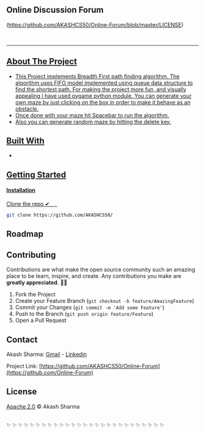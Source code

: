 
 ##  Online Discussion Forum
<p align="center">
  
(https://github.com/AKASHCS50/Online-Forum/blob/master/LICENSE)
<!-- PROJECT LOGO --></p>
<br />
<p align="center">
  <a href="https://github.com/AKASHCS50/Online-Forum">
<hr>


 


<!-- ABOUT THE PROJECT -->
## About The Project
* This Project implements Breadth First path finding algorithm. The algorithm uses FIFO model implemented using queue data structure to find the shortest path. For making the project more fun, and visually appealing I have used pygame python module. You can generate your own maze by just clicking on the box in order to make it behave as an obstacle.
* Once done with your maze hit Spacebar to run the algorithm.
* Also you can generate random maze by hitting the delete key.

## Built With

*



<!-- GETTING STARTED -->
## Getting Started



#### Installation

Clone the repo ✔&nbsp;&nbsp;&nbsp;&nbsp;&nbsp;
```sh
git clone https://github.com/AKASHCS50/
```

## Roadmap


<!-- CONTRIBUTING -->
## Contributing

Contributions are what make the open source community such an amazing place to be learn, inspire, and create. Any contributions you make are **greatly appreciated**. 🙌🙌

1. Fork the Project
2. Create your Feature Branch (`git checkout -b feature/AmazingFeature`)
3. Commit your Changes (`git commit -m 'Add some Feature'`)
4. Push to the Branch (`git push origin feature/Feature`)
5. Open a Pull Request

<!-- CONTACT -->
## Contact

Akash Sharma:   [Gmail](mailto:akcount121@gmail.com) -   [Linkedin](https://www.linkedin.com/in/akash-sharma-1a5433178/)

Project Link: [https://github.com/AKASHCS50/Online-Forum](https://github.com/Online-Forum)

## License
[Apache 2.0](https://github.com/AKASHCS50/Online-Forum/blob/master/LICENSE) © Akash Sharma
<br/><br/>

 ✨ ✨ ✨ ✨ ✨ ✨ ✨ ✨ ✨ ✨ ✨ ✨ ✨ ✨ ✨ ✨ ✨ ✨ ✨ ✨ ✨ ✨ ✨ ✨ ✨ ✨ ✨ 
